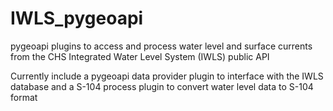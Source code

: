 # IWLS_pygeoapi

pygeoapi plugins to access and process water level and surface currents from the CHS Integrated Water Level System (IWLS) public API

Currently include a pygeoapi data provider plugin to interface with the IWLS database and a S-104 process plugin to convert water level data to S-104 format
